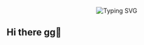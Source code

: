 <p align="center">
    <img 
      src="https://readme-typing-svg.herokuapp.com?color=%23000000&center=true&vCenter=true&lines=Hi%2C+welcome+to+my+GitHub+page;My+name+is+%C3%93scar+Rosales+Roca;I+am+studying+coding;Glad+to+see+your+interest+in+my+work&width=600&height=100&background=ffffff&radius=15" 
      alt="Typing SVG"
    >
  </a>
</p>



## Hi there gg👋

<!--
**OscarRosalesRoca/OscarRosalesRoca** is a ✨ _special_ ✨ repository because its `README.md` (this file) appears on your GitHub profile.

Here are some ideas to get you started:

- 🔭 I’m currently working on ...
- 🌱 I’m currently learning ...
- 👯 I’m looking to collaborate on ...
- 🤔 I’m looking for help with ...
- 💬 Ask me about ...
- 📫 How to reach me: ...
- 😄 Pronouns: ...
- ⚡ Fun fact: ...
-->
